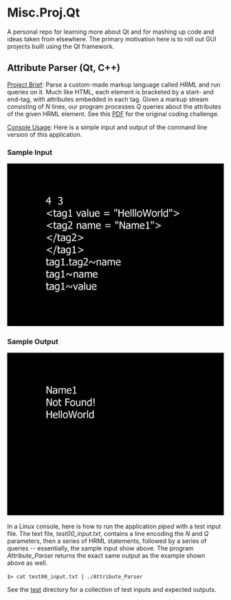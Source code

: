 # Misc.Proj.Qt
A personal repo for learning more about Qt and for mashing up code and ideas taken from elsewhere. The primary motivation here is to roll out GUI projects built using the Qt framework.

## Attribute Parser (Qt, C++)

<ins>Project Brief</ins>: Parse a custom-made markup language called *HRML* and run queries on it. Much like HTML, each element is bracketed by a start- and end-tag, with attributes embedded in each tag. Given a markup stream consisting of *N* lines, our program processes *Q* queries about the attributes of the given HRML element. See this [PDF](Attribute_Parser/docs/HR_AP_challenge.pdf) for the original coding challenge.

<ins>Console Usage</ins>: Here is a simple input and output of the command line version of this application.

### Sample Input ###

![](Attribute_Parser/docs/AttributeParser_Img01-640px.jpg)

### Sample Output ###
![](Attribute_Parser/docs/AttributeParser_Img02-640px.jpg)

In a Linux console, here is how to run the application *piped* with a test input file. The text file, *test00_input.txt*, contains a line encoding the *N* and *Q* parameters, then a series of HRML statements, followed by a series of queries -- essentially, the sample input show above. The program *Attribute_Parser* returns the exact same output as the example shown above as well.

`$> cat test00_input.txt | ./Attribute_Parser`

See the [test](https://github.com/csaatechnicalarts/Misc.Proj.Qt/tree/main/Attribute_Parser/test) directory for a collection of test inputs and expected outputs.
